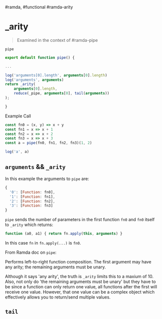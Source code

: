 #ramda, #functional #ramda-arity

# _arity

> Examined in the context of #ramda-pipe 

`pipe`

```js
export default function pipe() {

...

log('arguments[0].length', arguments[0].length)
log('arguments', arguments)
return _arity(
	arguments[0].length,
	reduce(_pipe, arguments[0], tail(arguments))
);

}
```



Example Call

```js
const fn0 = (x, y) => x + y
const fn1 = x => x + 1
const fn2 = x => x + 2
const fn3 = x => x + 3
const a = pipe(fn0, fn1, fn2, fn3)(1, 2)

log('a', a)
```

## `arguments` && `_arity`
In this example the arguments to `pipe` are:

```js
{
  '0': [Function: fn0],
  '1': [Function: fn1],
  '2': [Function: fn2],
  '3': [Function: fn3]
}
```

`pipe` sends the number of parameters in the first function `fn0` and `fn0` itself to `_arity` which returns:

```js
function (a0, a1) { return fn.apply(this, arguments) }
```

In this case `fn` in `fn.apply(...)` is `fn0`.


From Ramda doc on `pipe`:

Performs left-to-right function composition. The first argument may have any arity; the remaining arguments must be unary.

Although it says 'any arity', the truth is `_arity` limits this to a maxium of 10. Also, not only do 'the remaining arguments must be unary' but they have to be since a function can only return one value, all functions after the first will receive one value. However, that one value can be a complex object which effectively allows you to return/send multiple values.

## `tail`






